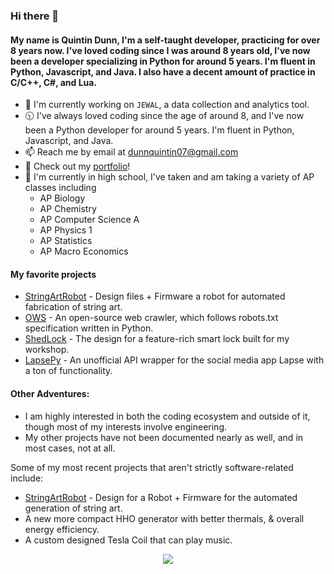 ### Hi there 👋

#### My name is Quintin Dunn, I'm a self-taught developer, practicing for over 8 years now. I've loved coding since I was around 8 years old, I've now been a developer specializing in Python for around 5 years. I'm fluent in Python, Javascript, and Java. I also have a decent amount of practice in C/C++, C#, and Lua.

- 🔭 I'm currently working on `JEWAL`, a data collection and analytics tool.
- 🕥 I've always loved coding since the age of around 8, and I've now been a Python developer for around 5 years. I'm fluent in Python, Javascript, and Java.
- 📫 Reach me by email at [dunnquintin07@gmail.com](mailto:dunnquintin07@gmail.com)
- 📃 Check out my [portfolio](https://portfolio.quintindev.com/)!
- 🏫 I'm currently in high school, I've taken and am taking a variety of AP classes including
  - AP Biology
  - AP Chemistry
  - AP Computer Science A
  - AP Physics 1
  - AP Statistics
  - AP Macro Economics

#### My favorite projects
 - [StringArtRobot](https://github.com/quintindunn/StringArtRobot) - Design files + Firmware a robot for automated fabrication of string art.
 - [OWS](https://github.com/quintindunn/OWS) - An open-source web crawler, which follows robots.txt specification written in Python.
 - [ShedLock](https://github.com/quintindunn/ShedLock) - The design for a feature-rich smart lock built for my workshop.
 - [LapsePy](https://github.com/quintindunn/lapsepy) - An unofficial API wrapper for the social media app Lapse with a ton of functionality.

#### Other Adventures:
- I am highly interested in both the coding ecosystem and outside of it, though most of my interests involve engineering.
- My other projects have not been documented nearly as well, and in most cases, not at all.

Some of my most recent projects that aren't strictly software-related include:
- [StringArtRobot](https://github.com/quintindunn/StringArtRobot) - Design for a Robot + Firmware for the automated generation of string art.
- A new more compact HHO generator with better thermals, & overall energy efficiency.
- A custom designed Tesla Coil that can play music.

<div align="center">
  <img src="https://github-readme-stats.vercel.app/api/top-langs/?username=quintindunn&theme=onedark&layout=compact">
</div>
